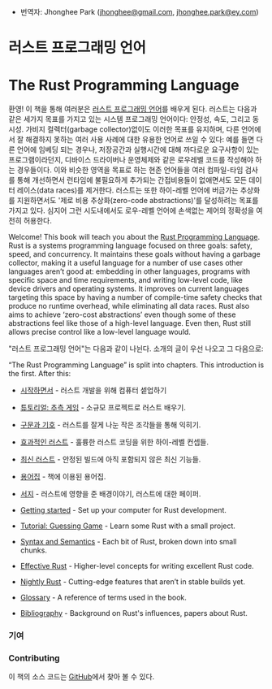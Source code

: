 * 번역자: Jhonghee Park (jhonghee@gmail.com, jhonghee.park@ey.com)

# 러스트 프로그래밍 언어
# The Rust Programming Language

환영! 이 책을 통해 여러분은 [러스트 프로그래밍 언어](rust)를 배우게 된다. 러스트는 다음과 같은 세가지 목표를 가지고 있는 시스템 프로그래밍 언어이다: 안정성, 속도, 그리고 동시성. 가비지 컬렉터(garbage collector)없이도 이러한 목표를 유지하며, 다른 언어에서 잘 해결하지 못하는 여러 사용 사례에 대한 유용한 언어로 쓰일 수 있다: 예를 들면 다른 언어에 임베딩 되는 경우나, 저장공간과 실행시간에 대해 까다로운 요구사항이 있는 프로그램이라던지, 디바이스 드라이버나 운영체제와 같은 로우레벨 코드를 작성해야 하는 경우들이다. 이와 비슷한 영역을 목표로 하는 현존 언어들을 여러 컴파일-타임 검사를 통해 개선하면서 런타임에 불필요하게 추가되는 간접비용들이 없애면서도 모든 데이터 레이스(data races)를 제거한다. 러스트는 또한 하이-레벨 언어에 버금가는 추상화를 지원하면서도 '제로 비용 추상화(zero-code abstractions)'를 달성하려는 목표를 가지고 있다. 심지어 그런 시도내에서도 로우-레벨 언어에 손색없는 제어의 정확성을 여전히 허용한다.  

Welcome! This book will teach you about the [Rust Programming Language][rust].
Rust is a systems programming language focused on three goals: safety, speed,
and concurrency. It maintains these goals without having a garbage collector,
making it a useful language for a number of use cases other languages aren’t
good at: embedding in other languages, programs with specific space and time
requirements, and writing low-level code, like device drivers and operating
systems. It improves on current languages targeting this space by having a
number of compile-time safety checks that produce no runtime overhead, while
eliminating all data races. Rust also aims to achieve ‘zero-cost abstractions’
even though some of these abstractions feel like those of a high-level language.
Even then, Rust still allows precise control like a low-level language would.

[rust]: https://www.rust-lang.org

"러스트 프로그래밍 언어"는 다음과 같이 나뉜다. 소개의 글이 우선 나오고 그 다음으로:

“The Rust Programming Language” is split into chapters. This introduction
is the first. After this:

* [시작하면서][gs] - 러스트 개발을 위해 컴퓨터 셑업하기
* [튜토리얼: 추측 게임][gg] - 소규모 프로젝트로 러스트 배우기.
* [구문과 기호][ss] - 러스트를 잘게 나눈 작은 조각들을 통해 익히기.
* [효과적인 러스트][er] - 훌륭한 러스트 코딩을 위한 하이-레벨 컨셉들.
* [최신 러스트][nr] - 안정된 빌드에 아직 포함되지 않은 최신 기능들.
* [용어집][gl] - 책에 이용된 용어집.
* [서지][bi] - 러스트에 영향을 준 배경이야기, 러스트에 대한 페이퍼.

* [Getting started][gs] - Set up your computer for Rust development.
* [Tutorial: Guessing Game][gg] - Learn some Rust with a small project.
* [Syntax and Semantics][ss] - Each bit of Rust, broken down into small chunks.
* [Effective Rust][er] - Higher-level concepts for writing excellent Rust code.
* [Nightly Rust][nr] - Cutting-edge features that aren’t in stable builds yet.
* [Glossary][gl] - A reference of terms used in the book.
* [Bibliography][bi] - Background on Rust's influences, papers about Rust.

[gs]: getting-started.html
[gg]: guessing-game.html
[er]: effective-rust.html
[ss]: syntax-and-semantics.html
[nr]: nightly-rust.html
[gl]: glossary.html
[bi]: bibliography.html

### 기여
### Contributing

이 책의 소스 코드는 [GitHub][book]에서 찾아 볼 수 있다.

[book]: https://github.com/rust-lang/rust/tree/master/src/doc/book
